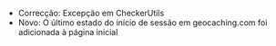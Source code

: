 
- Correcção: Excepção em CheckerUtils
- Novo: O último estado do início de sessão em geocaching.com foi adicionada à página inicial
